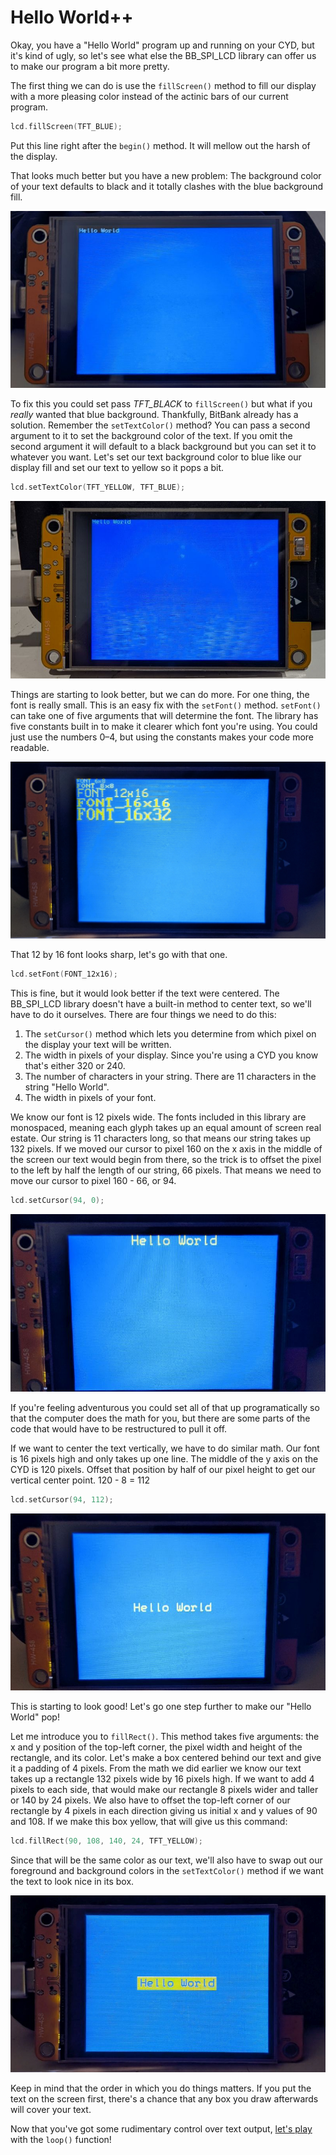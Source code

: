 # Hello World++

Okay, you have a "Hello World" program up and running on your CYD, but it's kind of ugly, so let's see what else the BB_SPI_LCD library can offer us to make our program a bit more pretty.

The first thing we can do is use the `fillScreen()` method to fill our display with a more pleasing color instead of the actinic bars of our current program. 

```c++
lcd.fillScreen(TFT_BLUE);
```

Put this line right after the `begin()` method. It will mellow out the harsh of the display.

That looks much better but you have a new problem: The background color of your text defaults to black and it totally clashes with the blue background fill. 

<img src="../assets/img/02/cyd-blue-hello-world-bb.jpg" alt="CYD Hello World program with blue background">

To fix this you could set pass <var>TFT_BLACK</var> to `fillScreen()` but what if you *really* wanted that blue background. Thankfully, BitBank already has a solution. Remember the `setTextColor()` method? You can pass a second argument to it to set the background color of the text. If you omit the second argument it will default to a black background but you can set it to whatever you want. Let's set our text background color to blue like our display fill and set our text to yellow so it pops a bit.

```c++
lcd.setTextColor(TFT_YELLOW, TFT_BLUE);
```

<img src="../assets/img/02/cyd-blue-yellow-hello-world-bb.jpg" alt="CYD Hello World program with yellow text and blue background">

Things are starting to look better, but we can do more. For one thing, the font is really small. This is an easy fix with the `setFont()` method. `setFont()` can take one of five arguments that will determine the font. The library has five constants built in to make it clearer which font you're using. You could just use the numbers 0–4, but using the constants makes your code more readable.

<img src="../assets/img/02/cyd-font-sizes-bb.jpg" alt="CYD displaying the different font sizes in the BB_SPI_LCD library">

That 12 by 16 font looks sharp, let's go with that one.

```c++
lcd.setFont(FONT_12x16);
```

This is fine, but it would look better if the text were centered. The BB_SPI_LCD library doesn't have a built-in method to center text, so we'll have to do it ourselves. There are four things we need to do this: 
1. The `setCursor()` method which lets you determine from which pixel on the display your text will be written.
2. The width in pixels of your display. Since you're using a CYD you know that's either 320 or 240.
3. The number of characters in your string. There are 11 characters in the string "Hello World".
4. The width in pixels of your font. 

We know our font is 12 pixels wide. The fonts included in this library are monospaced, meaning each glyph takes up an equal amount of screen real estate. Our string is 11 characters long, so that means our string takes up 132 pixels. If we moved our cursor to pixel 160 on the x axis in the middle of the screen our text would begin from there, so the trick is to offset the pixel to the left by half the length of our string, 66 pixels. That means we need to move our cursor to pixel 160 - 66, or 94.

```c++
lcd.setCursor(94, 0);
```

<img src="../assets/img/02/cyd-hello-world-centered-bb.jpg" alt="CYD Hello World program with the text horizontally centered">

If you're feeling adventurous you could set all of that up programatically so that the computer does the math for you, but there are some parts of the code that would have to be restructured to pull it off.

If we want to center the text vertically, we have to do similar math. Our font is 16 pixels high and only takes up one line. The middle of the y axis on the CYD is 120 pixels. Offset that position by half of our pixel height to get our vertical center point. 120 - 8 = 112

```c++
lcd.setCursor(94, 112);
```

<img src="../assets/img/02/cyd-hello-world-hv-centered-bb.jpg" alt="CYD Hello World program with the text vertically and horizontally centered">

This is starting to look good! Let's go one step further to make our "Hello World" pop!

Let me introduce you to `fillRect()`. This method takes five arguments: the x and y position of the top-left corner, the pixel width and height of the rectangle, and its color. Let's make a box centered behind our text and give it a padding of 4 pixels. From the math we did earlier we know our text takes up a rectangle 132 pixels wide by 16 pixels high. If we want to add 4 pixels to each side, that would make our rectangle 8 pixels wider and taller or 140 by 24 pixels. We also have to offset the top-left corner of our rectangle by 4 pixels in each direction giving us initial x and y values of 90 and 108. If we make this box yellow, that will give us this command:

```c++
lcd.fillRect(90, 108, 140, 24, TFT_YELLOW);
```

Since that will be the same color as our text, we'll also have to swap out our foreground and background colors in the `setTextColor()` method if we want the text to look nice in its box.

<img src="../assets/img/02/cyd-hello-world-center-box-bb.jpg" alt="CYD Hello World program with centered text and box">

Keep in mind that the order in which you do things matters. If you put the text on the screen first, there's a chance that any box you draw afterwards will cover your text.

Now that you've got some rudimentary control over text output, [let's play](../03-hello-loops/) with the `loop()` function!